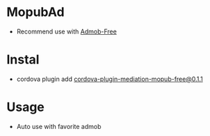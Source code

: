 # MopubAd
 -  Recommend use with [Admob-Free](https://github.com/ratson/cordova-plugin-admob-free) 
# Instal
 - cordova plugin add cordova-plugin-mediation-mopub-free@0.1.1

# Usage

 - Auto use with favorite admob 

